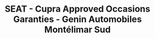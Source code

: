 ---
title: "SEAT - Cupra Approved Occasions Garanties - Genin Automobiles Montélimar Sud"
url: /montelimar/seat-cupra-approved-occasions-garanties-genin-automobiles-montelimar-sud/
shop: voiture
---